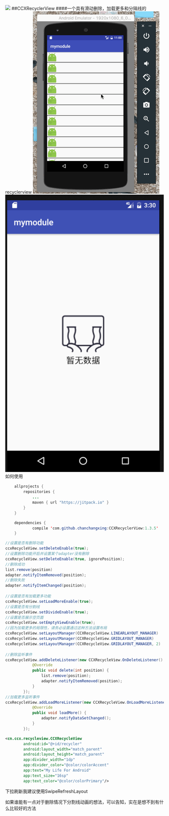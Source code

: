 [![](https://jitpack.io/v/ccx19920806/CCXRecyclerView.svg)](https://jitpack.io/#ccx19920806/CCXRecyclerView)
##CCXRecyclerView
####一个具有滑动删除，加载更多和分隔线的recyclerview
![Alt text](./images/ccxRecyclerview.gif)
![Alt text](./images/empty_view.png)
如何使用

```java
    allprojects {
        repositories {
            ...
            maven { url "https://jitpack.io" }
        }
    }
```

```java
	dependencies {
	        compile 'com.github.chanchangxing:CCXRecyclerView:1.3.5'
	}
```

```java
//设置是否有删除功能
ccxRecycleView.setDeleteEnable(true);
//设置删除功能开启并设置某个adapter没有删除
ccxRecycleView.setDeleteEnable(true, ignorePosition);
//删除成功
list.remove(position)
adapter.notifyItemRemoved(position);
//删除失败
adapter.notifyItemChanged(position);

//设置是否有加载更多功能
ccxRecycleView.setLoadMoreEnable(true);
//设置是否有分割线
ccxRecycleView.setDivideEnable(true);
//设置是否展示空页面
ccxRecycleView.setEmptyViewEnable(true);
//因为加载更多的局限性，请务必设置通过这种方法设置布局
ccxRecycleView.setLayoutManager(CCXRecycleView.LINEARLAYOUT_MANAGER)
ccxRecycleView.setLayoutManager(CCXRecycleView.GRIDLAYOUT_MANAGER)
ccxRecycleView.setLayoutManager(CCXRecycleView.GRIDLAYOUT_MANAGER, 2)

//删除监听事件
ccxRecycleView.addDeleteListener(new CCXRecycleView.OnDeleteListener() {
            @Override
            public void delete(int position) {
                list.remove(position);
                adapter.notifyItemRemoved(position);
            }
        });
//加载更多监听事件
ccxRecycleView.addLoadMoreListener(new CCXRecycleView.OnLoadMoreListener() {
            @Override
            public void loadMore() {
                adapter.notifyDataSetChanged();
            }
        });
```

```xml
<cn.ccx.recycleview.CCXRecycleView
        android:id="@+id/recycler"
        android:layout_width="match_parent"
        android:layout_height="match_parent"
        app:divider_width="1dp"
        app:divider_color="@color/colorAccent"
        app:text="My Life For Android"
        app:text_size="16sp"
        app:text_color="@color/colorPrimary"/>
```

下拉刷新我建议使用SwipeRefreshLayout

如果谁能有一点对于删除情况下分割线动画的想法，可以告知，实在是想不到有什么比较好的方法


